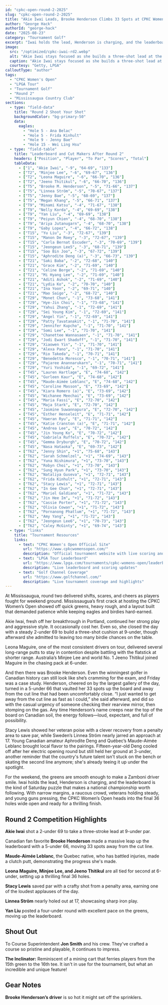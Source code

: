 ```yaml
---
id: "cpkc-open-round-2-2025"
slug: "cpkc-open-round-2-2025"
title: "Akie Iwai Leads, Brooke Henderson Climbs 33 Spots at CPKC Women's Open"
author: "George Hack"
authorId: "george-hack"
date: "2025-08-23"
category: "Tournament Golf"
excerpt: "Iwai holds the lead, Henderson is charging, and the leaderboard is the kind of Saturday puzzle that makes a national championship worth following."
image:
  src: "/optimized/cpkc-iwai-rd2.webp"
  alt: "Akie Iwai stays focused as she builds a three-shot lead at the CPKC Women's Open"
  caption: "Akie Iwai stays focused as she builds a three-shot lead at the CPKC Women's Open"
  courtesy: "Getty, LPGA"
calloutType: "author"
tags:
  - "CPKC Women's Open"
  - "LPGA Tour"
  - "Tournament Golf"
  - "Round 2"
  - "Mississaugua Country Club"
sections:
  - type: "field-data"
    title: "Round 2 Shoot Your Shot"
    backgroundColor: "bg-primary-50"
    data:
      eagles:
        - "Hole 5 - Ana Belac"
        - "Hole 5 - Frida Kinhult"
        - "Hole 9 - Jenny Bae"
        - "Hole 15 - Wei Ling Hsu"
  - type: "field-table"
    title: "Leaderboard and Cut Makers After Round 2"
    headers: ["Position", "Player", "To Par", "Scores", "Total"]
    tableData:
      - ["1", "Akie Iwai", "-9", "64-69", "133"]
      - ["T2", "Minjee Lee", "-6", "69-67", "136"]
      - ["T2", "Leona Maguire", "-6", "66-70", "136"]
      - ["T2", "Jeeno Thitikul", "-6", "66-70", "136"]
      - ["T5", "Brooke M. Henderson", "-5", "71-66", "137"]
      - ["T5", "Linnea Ström", "-5", "70-67", "137"]
      - ["T5", "Jenny Bae", "-5", "68-69", "137"]
      - ["T5", "Megan Khang", "-5", "66-71", "137"]
      - ["T9", "Minami Katsu", "-4", "71-67", "138"]
      - ["T9", "Nelly Korda", "-4", "69-69", "138"]
      - ["T9", "Yan Liu", "-4", "69-69", "138"]
      - ["T9", "Peiyun Chien", "-4", "68-70", "138"]
      - ["T9", "Ariya Jutanugarn", "-4", "68-70", "138"]
      - ["T9", "Gaby Lopez", "-4", "66-72", "138"]
      - ["T15", "Yu Liu", "-3", "72-67", "139"]
      - ["T15", "Manon De Roey", "-3", "72-67", "139"]
      - ["T15", "Carla Bernat Escuder", "-3", "70-69", "139"]
      - ["T15", "Jeongeun Lee5", "-3", "68-71", "139"]
      - ["T15", "Soo Bin Joo", "-3", "67-72", "139"]
      - ["T15", "Aphrodite Deng (a)", "-3", "66-73", "139"]
      - ["T21", "Saki Baba", "-2", "72-68", "140"]
      - ["T21", "Grace Kim", "-2", "71-69", "140"]
      - ["T21", "Celine Borge", "-2", "71-69", "140"]
      - ["T21", "Mi Hyang Lee", "-2", "71-69", "140"]
      - ["T21", "Aditi Ashok", "-2", "71-69", "140"]
      - ["T21", "Lydia Ko", "-2", "70-70", "140"]
      - ["T21", "Ina Yoon", "-2", "69-71", "140"]
      - ["T21", "Mao Saigo", "-2", "68-72", "140"]
      - ["T29", "Monet Chun", "-1", "73-68", "141"]
      - ["T29", "Hye-Jin Choi", "-1", "73-68", "141"]
      - ["T29", "Yahui Zhang", "-1", "72-69", "141"]
      - ["T29", "Sei Young Kim", "-1", "72-69", "141"]
      - ["T29", "Angel Yin", "-1", "72-69", "141"]
      - ["T29", "Patty Tavatanakit", "-1", "71-70", "141"]
      - ["T29", "Jennifer Kupcho", "-1", "71-70", "141"]
      - ["T29", "Somi Lee", "-1", "71-70", "141"]
      - ["T29", "Chanettee Wannasaen", "-1", "71-70", "141"]
      - ["T29", "Jodi Ewart Shadoff", "-1", "71-70", "141"]
      - ["T29", "Xiaowen Yin", "-1", "71-70", "141"]
      - ["T29", "Alexa Pano", "-1", "71-70", "141"]
      - ["T29", "Rio Takeda", "-1", "70-71", "141"]
      - ["T29", "Benedetta Moresco", "-1", "70-71", "141"]
      - ["T29", "Pajaree Anannarukarn", "-1", "70-71", "141"]
      - ["T29", "Yuri Yoshida", "-1", "69-72", "141"]
      - ["T45", "Lauren Hartlage", "E", "74-68", "142"]
      - ["T45", "Gurleen Kaur", "E", "74-68", "142"]
      - ["T45", "Maude-Aimée Leblanc", "E", "74-68", "142"]
      - ["T45", "Caroline Masson", "E", "73-69", "142"]
      - ["T45", "Kiara Romero (a)", "E", "73-69", "142"]
      - ["T45", "Wichanee Meechai", "E", "73-69", "142"]
      - ["T45", "Maria Fassi", "E", "72-70", "142"]
      - ["T45", "Maja Stark", "E", "72-70", "142"]
      - ["T45", "Jasmine Suwannapura", "E", "72-70", "142"]
      - ["T45", "Esther Henseleit", "E", "71-71", "142"]
      - ["T45", "Haeran Ryu", "E", "71-71", "142"]
      - ["T45", "Katie Cranston (a)", "E", "71-71", "142"]
      - ["T45", "Andrea Lee", "E", "70-72", "142"]
      - ["T45", "Jin Young Ko", "E", "70-72", "142"]
      - ["T45", "Gabriela Ruffels", "E", "70-72", "142"]
      - ["T45", "Gemma Dryburgh", "E", "70-72", "142"]
      - ["T45", "Nasa Hataoka", "E", "69-73", "142"]
      - ["T62", "Jenny Shin", "+1", "75-68", "143"]
      - ["T62", "Sarah Schmelzel", "+1", "74-69", "143"]
      - ["T62", "Yuna Nishimura", "+1", "73-70", "143"]
      - ["T62", "Robyn Choi", "+1", "73-70", "143"]
      - ["T62", "Sung Hyun Park", "+1", "73-70", "143"]
      - ["T62", "Nataliya Guseva", "+1", "72-71", "143"]
      - ["T62", "Frida Kinhult", "+1", "72-71", "143"]
      - ["T62", "Stacy Lewis", "+1", "72-71", "143"]
      - ["T62", "In Gee Chun", "+1", "72-71", "143"]
      - ["T62", "Mariel Galdiano", "+1", "71-72", "143"]
      - ["T62", "Jin Hee Im", "+1", "71-72", "143"]
      - ["T62", "Cassie Porter", "+1", "71-72", "143"]
      - ["T62", "Olivia Cowan", "+1", "71-72", "143"]
      - ["T62", "Pornanong Phatlum", "+1", "71-72", "143"]
      - ["T62", "Amy Yang", "+1", "71-72", "143"]
      - ["T62", "Jeongeun Lee6", "+1", "70-73", "143"]
      - ["T62", "Caley McGinty", "+1", "69-74", "143"]
  - type: "links"
    title: "Tournament Resources"
    links:
      - text: "CPKC Women's Open Official Site"
        url: "https://www.cpkcwomensopen.com/"
        description: "Official tournament website with live scoring and information"
      - text: "LPGA Tour Leaderboard"
        url: "https://www.lpga.com/tournaments/cpkc-womens-open/leaderboard"
        description: "Live leaderboard and scoring updates"
      - text: "Golf Channel Coverage"
        url: "https://www.golfchannel.com/"
        description: "Live tournament coverage and highlights"
---
```


At Mississaugua, round two delivered shifts, scares, and cheers as players fought for weekend ground. Mississaugua’s first crack at hosting the CPKC Women’s Open showed off quick greens, heavy rough, and a layout built that demanded patience while keeping eagles and birdies hard-earned.

Akie Iwai, fresh off her breakthrough in Portland, continued her strong play and aggressive style. It occasionally cost her. Even so, she closed the day with a steady 2-under 69 to build a three-shot cushion at 9-under, though afterward she admitted to leaving too many birdie chances on the table.

Leona Maguire, one of the most consistent drivers on tour, delivered several long-range putts to stay in contention despite battling with the flatstick at shorter range. Australia’s Minjee Lee and world No. 1 Jeeno Thitikul joined Maguire in the chasing pack at 6-under.

And then there was Brooke Henderson. Even the winningest golfer in Canadian history can still look like she’s cramming for the exam, and Friday was a case study. Henderson, cheered on by the largest gallery of the day, turned in a 5-under 66 that vaulted her 33 spots up the board and away from the cut line that had been uncomfortably close. “I just wanted to get away from the cut line as fast as I could,” she said afterward, and did so with the casual urgency of someone checking their rearview mirror, then stomping on the gas. Any time Henderson’s name creeps near the top of the board on Canadian soil, the energy follows—loud, expectant, and full of possibility.

Stacy Lewis showed her veteran poise with a clever recovery from a penalty area to save par, while Sweden’s Linnea Ström nearly jarred an approach at 17. Young Canadian amateur Aphrodite Deng and Québec’s Maude-Aimée Leblanc brought local flavor to the pairings. Fifteen-year-old Deng cooled off after her electric opening round but still held her ground at 3-under, another reminder that the country's future talent isn't stuck on the bench or skating the second line anymore; she's already teeing it up under the spotlight.

For the weekend, the greens are smooth enough to make a Zamboni driver smile. Iwai holds the lead, Henderson is charging, and the leaderboard is the kind of Saturday puzzle that makes a national championship worth following. With narrow margins, a raucous crowd, veterans holding steady, and young guns pressing, the CPKC Women’s Open heads into the final 36 holes wide open and ready for a thrilling finish.

## Round 2 Competition Highlights

**Akie Iwai** shot a 2-under 69 to take a three-stroke lead at 9-under par.

Canadian fan favorite **Brooke Henderson** made a massive leap up the leaderboard with a 5-under 66, moving 33 spots away from the cut line.

**Maude-Aimée Leblanc**, the Quebec native, who has battled injuries, made a clutch putt, demonstrating the progress she's made.

**Leona Maguire, Minjee Lee, and Jeeno Thitikul** are all tied for second at 6-under, setting up a thrilling final 36 holes.

**Stacy Lewis** saved par with a crafty shot from a penalty area, earning one of the loudest applauses of the day.

**Linnea Ström** nearly holed out at 17, showcasing sharp iron play.

**Yan Liu** posted a four-under round with excellent pace on the greens, moving up the leaderboard.

## Shout Out

To Course Superintendent **Jon Smith** and his crew. They’ve crafted a course so pristine and playable, it continues to impress.

**The Inclinator:** Reminiscent of a mining cart that ferries players from the 15th green to the 16th tee. It isn't in use for the tournament, but what an incredible and unique feature!

## Gear Notes

**Brooke Henderson’s driver** is so hot it might set off the sprinklers.

